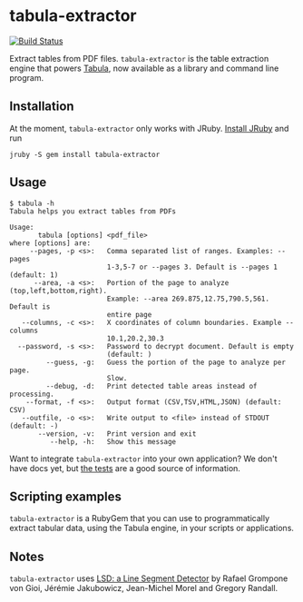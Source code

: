 tabula-extractor
================

[![Build Status](https://travis-ci.org/jazzido/tabula-extractor.png)](https://travis-ci.org/jazzido/tabula-extractor)

Extract tables from PDF files. `tabula-extractor` is the table extraction engine that powers [Tabula](http://tabula.nerdpower.org), now available as a library and command line program.

## Installation

At the moment, `tabula-extractor` only works with JRuby. [Install JRuby](http://jruby.org/getting-started) and run

``
jruby -S gem install tabula-extractor
``


## Usage

```
$ tabula -h
Tabula helps you extract tables from PDFs

Usage:
       tabula [options] <pdf_file>
where [options] are:
     --pages, -p <s>:   Comma separated list of ranges. Examples: --pages
                        1-3,5-7 or --pages 3. Default is --pages 1 (default: 1)
      --area, -a <s>:   Portion of the page to analyze (top,left,bottom,right).
                        Example: --area 269.875,12.75,790.5,561. Default is
                        entire page
   --columns, -c <s>:   X coordinates of column boundaries. Example --columns
                        10.1,20.2,30.3
  --password, -s <s>:   Password to decrypt document. Default is empty
                        (default: )
         --guess, -g:   Guess the portion of the page to analyze per page.
                        Slow.
         --debug, -d:   Print detected table areas instead of processing.
    --format, -f <s>:   Output format (CSV,TSV,HTML,JSON) (default: CSV)
   --outfile, -o <s>:   Write output to <file> instead of STDOUT (default: -)
       --version, -v:   Print version and exit
          --help, -h:   Show this message
```

Want to integrate `tabula-extractor` into your own application? We don't have docs yet, but [the tests](test/tests.rb) are a good source of information.

## Scripting examples

`tabula-extractor` is a RubyGem that you can use to programmatically extract tabular data, using the Tabula engine, in your scripts or applications.

## Notes

`tabula-extractor` uses [LSD: a Line Segment Detector](http://www.ipol.im/pub/art/2012/gjmr-lsd/) by Rafael Grompone von Gioi, Jérémie Jakubowicz, Jean-Michel Morel and Gregory Randall.
